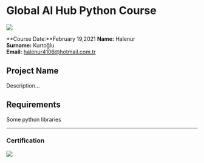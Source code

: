 # Global Al Hub Python Course
![](img/logo.png)

**Course Date:**February 19,2021
**Name:** Halenur  
**Surname:** Kurtoğlu  
**Email:** halenur4106@hotmail.com.tr


## Project Name
Description...

## Requirements
Some python libraries

---

### Certification
![](img/certificate_ex.png)

